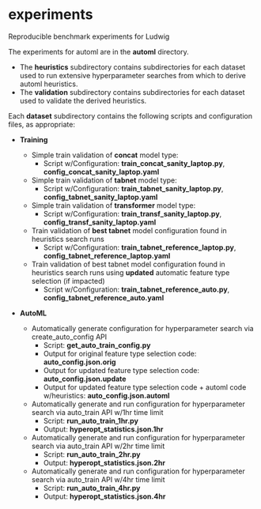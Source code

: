 # experiments
Reproducible benchmark experiments for Ludwig

The experiments for automl are in the __automl__ directory.
* The __heuristics__ subdirectory contains subdirectories for each dataset used to run extensive hyperparameter searches from which to derive automl heuristics.
* The __validation__ subdirectory contains subdirectories for each dataset used to validate the derived heuristics.

Each __dataset__ subdirectory contains the following scripts and configuration files, as appropriate:
* __Training__
  * Simple train validation of __concat__ model type:
    * Script w/Configuration: **train_concat_sanity_laptop.py**, **config_concat_sanity_laptop.yaml**
  * Simple train validation of __tabnet__ model type:
    * Script w/Configuration: **train_tabnet_sanity_laptop.py**, **config_tabnet_sanity_laptop.yaml**
  * Simple train validation of __transformer__ model type:
    * Script w/Configuration: **train_transf_sanity_laptop.py**, **config_transf_sanity_laptop.yaml**
  * Train validation of __best tabnet__ model configuration found in heuristics search runs
    * Script w/Configuration: **train_tabnet_reference_laptop.py**, **config_tabnet_reference_laptop.yaml**
  * Train validation of best tabnet model configuration found in heuristics search runs using __updated__ automatic feature type selection (if impacted)
    * Script w/Configuration: **train_tabnet_reference_auto.py**, **config_tabnet_reference_auto.yaml**


* __AutoML__
  * Automatically generate configuration for hyperparameter search via create_auto_config API 
    * Script: **get_auto_train_config.py**
    * Output for original feature type selection code: **auto_config.json.orig**
    * Output for updated feature type selection code: **auto_config.json.update**
    * Output for updated feature type selection code + automl code w/heuristics: **auto_config.json.automl**
  * Automatically generate and run configuration for hyperparameter search via auto_train API w/1hr time limit
    * Script: **run_auto_train_1hr.py**
    * Output: **hyperopt_statistics.json.1hr**
  * Automatically generate and run configuration for hyperparameter search via auto_train API w/2hr time limit
    * Script: **run_auto_train_2hr.py**
    * Output: **hyperopt_statistics.json.2hr**
  * Automatically generate and run configuration for hyperparameter search via auto_train API w/4hr time limit
    * Script: **run_auto_train_4hr.py**
    * Output: **hyperopt_statistics.json.4hr**

